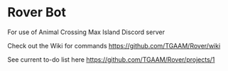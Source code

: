 # Rover Bot
For use of Animal Crossing Max Island Discord server

Check out the Wiki for commands
https://github.com/TGAAM/Rover/wiki

See current to-do list here
https://github.com/TGAAM/Rover/projects/1